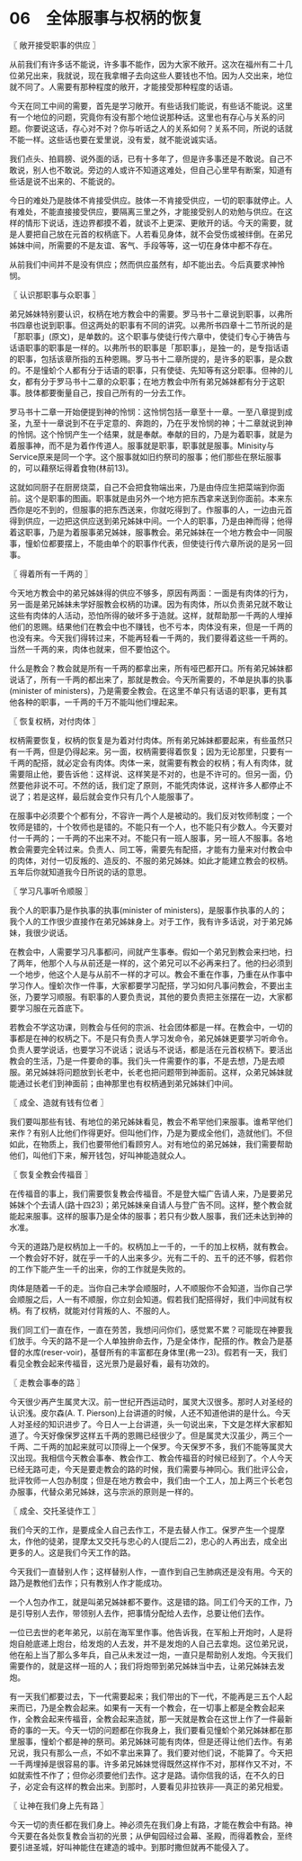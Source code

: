 # 06　全体服事与权柄的恢复



〖 敞开接受职事的供应 〗

从前我们有许多话不能说，许多事不能作，因为大家不敞开。这次在福州有二十几位弟兄出来，我就说，现在我拿帽子去向这些人要钱也不怕。因为人交出来，地位就不同了。人需要有那种程度的敞开，才能接受那种程度的话语。

今天在同工中间的需要，首先是学习敞开。有些话我们能说，有些话不能说。这里有一个地位的问题，究竟你有没有那个地位说那种话。这里也有存心与关系的问题。你要说这话，存心对不对？你与听话之人的关系如何？关系不同，所说的话就不能一样。这些话也要在爱里说，没有爱，就不能说诚实话。

我们点头、拍肩膀、说外面的话，已有十多年了，但是许多事还是不敢说。自己不敢说，别人也不敢说。旁边的人或许不知道这难处，但自己心里早有断案，知道有些话是说不出来的、不能说的。

今日的难处乃是肢体不肯接受供应。肢体一不肯接受供应，一切的职事就停止。人有难处，不能直接接受供应，要隔离三里之外，才能接受别人的劝勉与供应。在这样的情形下说话，连边界都摸不着，就谈不上更深、更敞开的话。今天的需要，就是人要把自己放在元首的权柄底下。人若看见身体，就不会受伤或被绊倒。在弟兄姊妹中间，所需要的不是友谊、客气、手段等等，这一切在身体中都不存在。

从前我们中间并不是没有供应；然而供应虽然有，却不能出去。今后真要求神怜悯。



〖 认识那职事与众职事 〗

弟兄姊妹特别要认识，权柄在地方教会中的需要。罗马书十二章说到职事，以弗所书四章也说到职事。但这两处的职事有不同的讲究。以弗所书四章十二节所说的是「那职事」(原文)，是单数的。这个职事与使徒行传六章中，使徒们专心于祷告与话语职事的职事是一样的。以弗所书的职事是「那职事」，是独一的，是专指话语的职事，包括该章所指的五种恩赐。罗马书十二章所提的，是许多的职事，是众数的。不是憧蚧个人都有分于话语的职事，只有使徒、先知等有这分职事。但神的儿女，都有分于罗马书十二章的众职事；在地方教会中所有弟兄姊妹都有分于这职事。肢体都要衡量自己，按自己所有的一分去工作。

罗马书十二章一开始便提到神的怜悯：这怜悯包括一章至十一章。一至八章提到成圣，九至十一章说到不在乎定意的、奔跑的，乃在乎发怜悯的神；十二章就说到神的怜悯。这个怜悯产生一个结果，就是奉献。奉献的目的，乃是为着职事，就是为着服事神，而不是为着作传道人。服事就是职事，职事就是服事。Minisity与Service原来是同一个字。这个服事就如旧约祭司的服事；他们那些在祭坛服事的，可以藉祭坛得着食物(林前13)。

这就如同厨子在厨房烧菜，自己不会把食物端出来，乃是由侍应生把菜端到你面前。这个是职事的图画。职事就是由另外一个地方把东西拿来送到你面前。本来东西你是吃不到的，但服事的把东西送来，你就吃得到了。作服事的人，一边由元首得到供应，一边把这供应送到弟兄姊妹中间。一个人的职事，乃是由神而得；他得着这职事，乃是为着服事弟兄姊妹，服事教会。弟兄姊妹在一个地方教会中一同服事，憧蚧位都要摆上，不能由单个的职事作代表，但使徒行传六章所说的是另一回事。



〖 得着所有一千两的 〗

今天地方教会中的弟兄姊妹得的供应不够多，原因有两面：一面是有肉体的行为，另一面是弟兄姊妹未学好服教会权柄的功课。因为有肉体，所以负责弟兄就不敢让这些有肉体的人活动，恐怕所得的破坏多于造就。这样，就帮助那一千两的人埋掉他们的恩赐。结果他们在教会中也不赚钱，也不亏本，肉体没有来，但是一千两的也没有来。今天我们得转过来，不能再轻看一千两的，我们要得着这些一千两的。当然一千两的来，肉体也就来，但不要怕这个。

什么是教会？教会就是所有一千两的都拿出来，所有哑巴都开口。所有弟兄姊妹都说话了，所有一千两的都出来了，那就是教会。今天所需要的，不单是执事的执事(minister of ministers)，乃是需要全教会。在这里不单只有话语的职事，更有其他各种的职事，一千两的千万不能叫他们埋起来。



〖 恢复权柄，对付肉体 〗

权柄需要恢复，权柄的恢复是为着对付肉体。所有弟兄姊妹都要起来，有些虽然只有一千两，但是仍得起来。另一面，权柄需要得着恢复；因为无论那里，只要有一千两的配搭，就必定会有肉体。肉体一来，就需要有教会的权柄；有人有肉体，就需要阻止他，要告诉他：这样说、这样笑是不对的，也是不许可的。但另一面，仍然要他非说不可。不然的话，我们定了原则，不能凭肉体说，这样许多人都停止不说了；若是这样，最后就会变作只有几个人能服事了。

在服事中必须要个个都有分，不容许一两个人是被动的。我们反对牧师制度；一个牧师是错的，十个牧师也是错的。不能只有一个人，也不能只有少数人。今天要对付一千两的；一千两的不出来不对。不能只有一班人服事，另一班人不服事。各地教会需要完全转过来。负责人、同工等，需要先有配搭，才能有力量来对付教会中的肉体，对付一切反叛的、造反的、不服的弟兄姊妹。如此才能建立教会的权柄。五年后你就知道我今日所说的话的意思。



〖 学习凡事听令顺服 〗

我个人的职事乃是作执事的执事(minister of ministers)，是服事作执事的人的；我个人的工作很少直接作在弟兄姊妹身上。对于工作，我有许多话说，对于弟兄姊妹，我很少说话。

在教会中，人需要学习凡事都问，间就产生事奉。假如一个弟兄到教会来扫地，扫了两年，他那个人与从前还是一样的，这个弟兄可以不必再来扫了。他的扫必须到一个地步，他这个人是与从前不一样的才可以。教会不重在作事，乃重在从作事中学习作人。憧蚧次作一件事，大家都要学习配搭，学习如何凡事问教会，不要出主张，乃要学习顺服。有职事的人要负责说，其他的要负责把主张摆在一边，大家都要学习服在元首底下。

若教会不学这功课，则教会与任何的宗派、社会团体都是一样。在教会中，一切的事都是在神的权柄之下。不是只有负责人学习发命令，弟兄姊妹更要学习听命令。负责人要学说话，也要学习不说话；说话与不说话，都是活在元首权柄下。要活出教会的生活，乃是一件要命的事。我们头一件需要作的事，不是去想，乃是去顺服。弟兄姊妹将问题放到长老中，长老也把问题带到神面前。这样，众弟兄姊妹就能通过长老们到神面前；由神那里也有权柄通到弟兄姊妹们中间。



〖 成全、造就有钱有位者 〗

我们要叫那些有钱、有地位的弟兄姊妹看见，教会不希罕他们来服事。谁希罕他们来作？有别人比他们作得更好。但叫他们作，乃是为要成全他们，造就他们。不但如此，在物质上，我们也要带他们看顾穷人。对有地位的弟兄姊妹，我们需要帮助他们，叫他们下来，解开钱包，好叫神能造就众人。



〖 恢复全教会传福音 〗

在传福音的事上，我们需要恢复教会传福音。不是登大幅广告请人来，乃是要弟兄姊妹个个去请人(路十四23)；弟兄姊妹亲自请人与登广告不同。这样，整个教会就能起来服事。这样的服事乃是全体的服事；若只有少数人服事，我们还未达到神的水准。

今天的道路乃是权柄加上一千的。权柄加上一千的，一千的加上权柄，就有教会。一个教会好不好，就在乎一千的人出来多少。光有二千的、五千的还不够，假若你的工作下能产生一千的出来，你的工作就是失败的。

肉体是随着一千的走。当你自己未学会顺服时，人不顺服你不会知道，当你自己学会顺服之后，人一有不顺服，你立刻会知道。假若我们配搭得好，我们中间就有权柄。有了权柄，就能对付背叛的人、不服的人。

我们同工们一直在作，一直在劳苦，我想问问你们，感觉累不累？可能现在神要我们放手。今天的路不是一个人单独拚命去作，乃是全体作，配搭的作。教会乃是基督的水库(reser-voir)，基督所有的丰富都在身体里(弗一23)。假若有一天，我们看见全教会起来传福音，这光景乃是最好看，最有功效的。



〖 走教会事奉的路 〗

今天很少再产生属灵大汉。前一世纪开西运动时，属灵大汉很多。那时人对圣经的认识浅。皮尔森(A. T. Pierson)上台讲道的时候，人还不知道他讲的是什么。今天人对圣经的知识进步了。今日人一上台讲道，头一句说出来，下文是怎样大家都知道了。今天好像保罗这样五千两的恩赐已经很少了。但是属灵大汉虽少，两三个一千两、二千两的加起来就可以顶得上一个保罗。今天保罗不多，我们不能等属灵大汉出现。我相信今天教会事奉、教会作工、教会传福音的时候已经到了。个人今天已经无路可走，今天是要走教会的路的时候，我们需要与神同心。我们批评公会，批评牧师一人包办制度；但是在地方教会中，我们由一个工人，加上两三个长老包办服事，代替众弟兄姊妹，这与宗派的原则是一样的。



〖 成全、交托圣徒作工 〗

我们今天的工作，是要成全人自己去作工，不是去替人作工。保罗产生一个提摩太，作他的徒弟，提摩太又交托与忠心的人(提后二2)，忠心的人再出去，成全出更多的人。这是我们今天工作的路。

今天我们一直替别人作；这样替别人作，一直作到自己生肺病还是没有用。今天的路乃是教他们去作；只有教别人作才能成功。

一个人包办作工，就是叫弟兄姊妹都不要作。这是错的路。同工们今天的工作，乃是引导别人去作，带领别人去作，把事情分配给人去作，总要让他们去作。

一位已去世的老年弟兄，以前在海军里作事。他告诉我，在军船上开炮时，人是将炮自舱底递上炮台，给发炮的人去发，并不是发炮的人自己去拿炮。这位弟兄说，他在船上当了那么多年兵，自己从未发过一炮，一直只是帮助别人发炮。今天我们需要作的，就是这样一班的人；我们将炮带到弟兄姊妹当中去，让弟兄姊妹去发炮。

有一天我们都要过去，下一代需要起来；我们带出的下一代，不能再是三五个人起来而已，乃是全教会起来。如果有一天有一个教会，在一切事上都是全教会起来作，全教会起来传福音，全教会起来造就，那一天就是教会在这世上作了一件最新奇的事的一天。今天一切的问题都在你我身上，我们要看见憧蚧个弟兄姊妹都在那里服事，憧蚧个都是神的祭司。弟兄姊妹可能有肉体，但是还得让他们去作。有弟兄说，我只有那么一点，不如不拿出来算了。我们要对他们说，不能算了。今天把一千两埋掉是很容易的事。许多弟兄姊妹觉得既然这样作不对，那样作又不对，不如就索性不作了；但你必须要他们去作。这才是路。请你信我的话，在不久的日子，必定会有这样的教会出来。到那时，人要看见非拉铁非──真正的弟兄相爱。



〖 让神在我们身上先有路 〗

今天一切的责任都在我们身上。神必须先在我们身上有路，才能在教会中有路。神今天要在各处恢复教会当初的光景；从伊甸园经过会幕、圣殿，而得着教会，至终要引进圣城，好叫神能住在建造的城中。到那时撒但就再不能侵入了。

